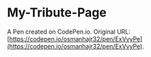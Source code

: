 # My-Tribute-Page

A Pen created on CodePen.io. Original URL: [https://codepen.io/osmanhajr32/pen/ExVvyPe](https://codepen.io/osmanhajr32/pen/ExVvyPe).


